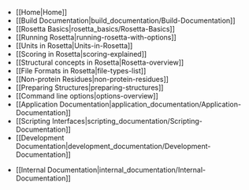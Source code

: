 * [[Home|Home]]
* [[Build Documentation|build_documentation/Build-Documentation]]
* [[Rosetta Basics|rosetta_basics/Rosetta-Basics]]
 * [[Running Rosetta|running-rosetta-with-options]]
 * [[Units in Rosetta|Units-in-Rosetta]]
 * [[Scoring in Rosetta|scoring-explained]]
 * [[Structural concepts in Rosetta|Rosetta-overview]]
 * [[File Formats in Rosetta|file-types-list]]
 * [[Non-protein Residues|non-protein-residues]]
 * [[Preparing Structures|preparing-structures]]
 * [[Command line options|options-overview]]
* [[Application Documentation|application_documentation/Application-Documentation]]
* [[Scripting Interfaces|scripting_documentation/Scripting-Documentation]]
* [[Development Documentation|development_documentation/Development-Documentation]]
<!---BEGIN_INTERNAL-->
* [[Internal Documentation|internal_documentation/Internal-Documentation]]
<!---END_INTERNAL-->
